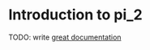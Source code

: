 # Introduction to pi_2

TODO: write [great documentation](http://jacobian.org/writing/what-to-write/)
